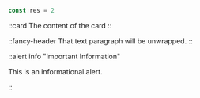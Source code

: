 
```javascript
const res = 2
```

::card
The content of the card
::

::fancy-header
That text paragraph will be unwrapped.
::

::alert info "Important Information"

This is an informational alert.

::